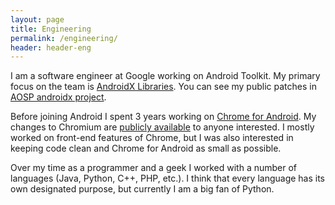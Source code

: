 ```yaml
---
layout: page
title: Engineering
permalink: /engineering/
header: header-eng
---
```


I am a software engineer at Google working on Android Toolkit. My primary focus on the team is [AndroidX Libraries](https://developer.android.com/jetpack). You can see my public patches in [AOSP androidx project](https://android.googlesource.com/platform/frameworks/support/).

Before joining Android I spent 3 years working on [Chrome for Android](https://play.google.com/store/apps/details?id=com.android.chrome). My changes to Chromium are [publicly available](https://codereview.chromium.org/user/aurimas@chromium.org) to anyone interested. I mostly worked on front-end features of Chrome, but I was also interested in keeping code clean and Chrome for Android as small as possible.

Over my time as a programmer and a geek I worked with a number of languages (Java, Python, C++, PHP, etc.). I think that every language has its own designated purpose, but currently I am a big fan of Python.